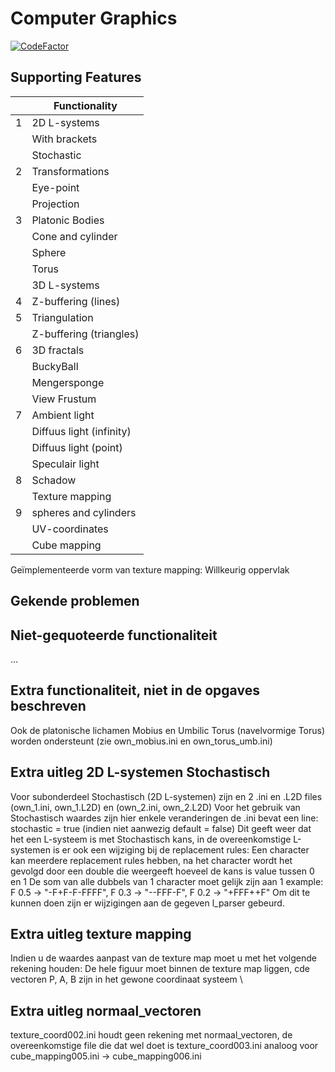 # Computer Graphics

[![CodeFactor](https://www.codefactor.io/repository/github/klanting/ua-2023-spring-computer-graphics/badge)](https://www.codefactor.io/repository/github/klanting/ua-2023-spring-computer-graphics)

## Supporting Features


|   | Functionality            |
|---|--------------------------|
| 1 | 2D L-systems             |
|   | With brackets            |
|   | Stochastic               |
| 2 | Transformations          |
|   | Eye-point                |
|   | Projection               |
| 3 | Platonic Bodies          |
|   | Cone and cylinder        |
|   | Sphere                   |
|   | Torus                    |
|   | 3D L-systems             |
| 4 | Z-buffering (lines)      |
| 5 | Triangulation            |
|   | Z-buffering (triangles)  |
| 6 | 3D fractals              |
|   | BuckyBall                |
|   | Mengersponge             |
|   | View Frustum             |
| 7 | Ambient light            |
|   | Diffuus light (infinity) |
|   | Diffuus light (point)    |
|   | Speculair light          |
| 8 | Schadow                  |
|   | Texture mapping          |
| 9 | spheres and cylinders    |
|   | UV-coordinates           |
|   | Cube mapping             |

Geïmplementeerde vorm van texture mapping: Willkeurig oppervlak

## Gekende problemen
## Niet-gequoteerde functionaliteit
...

## Extra functionaliteit, niet in de opgaves beschreven
Ook de platonische lichamen Mobius en Umbilic Torus (navelvormige Torus)
worden ondersteunt (zie own_mobius.ini en own_torus_umb.ini)
## Extra uitleg 2D L-systemen Stochastisch
Voor subonderdeel Stochastisch (2D L-systemen) zijn en 2 .ini en .L2D
files (own_1.ini, own_1.L2D) en (own_2.ini, own_2.L2D)
Voor het gebruik van Stochastisch waardes zijn hier enkele veranderingen
de .ini bevat een line: stochastic = true (indien niet aanwezig default = false)
Dit geeft weer dat het een L-systeem is met Stochastisch kans, in de overeenkomstige L-systemen is er ook een wijziging bij de replacement rules:
Een character kan meerdere replacement rules hebben, na het character wordt het gevolgd door een double die weergeeft hoeveel de kans is value tussen 0 en 1
De som van alle dubbels van 1 character moet gelijk zijn aan 1
example:
F 0.5 -> "-F+F-F-FFFF",
F 0.3 -> "--FFF-F",
F 0.2 -> "+FFF++F"
Om dit te kunnen doen zijn er wijzigingen aan de gegeven l_parser gebeurd.

## Extra uitleg texture mapping
Indien u de waardes aanpast van de texture map moet u met het volgende rekening houden:
De hele figuur moet binnen de texture map liggen, cde vectoren P, A, B zijn in het gewone coordinaat systeem
\
## Extra uitleg normaal_vectoren
texture_coord002.ini houdt geen rekening met normaal_vectoren,
de overeenkomstige file die dat wel doet is texture_coord003.ini
analoog voor cube_mapping005.ini -> cube_mapping006.ini





